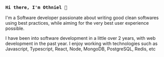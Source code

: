 ### `Hi there, I'm Othniel 👋`
I'm a Software developer passionate about writing good clean softwares using best practices, while aiming for the very best user experience possible.

I have been into software development in a little over 2 years, with web development in the past year. I enjoy working with technologies such as Javascript, Typescript, React, Node, MongoDB, PostgreSQL, Redis, etc
<!--
- 🔭 I’m currently working on ...
- 🌱 I’m currently learning ...
- 👯 I’m looking to collaborate on mongoose on Typescript 
- 🤔 I’m looking for help with ...
- 💬 Ask me about ...
- 📫 How to reach me: ...
- 😄 Pronouns: ...
- ⚡ Fun fact: ...
-->
